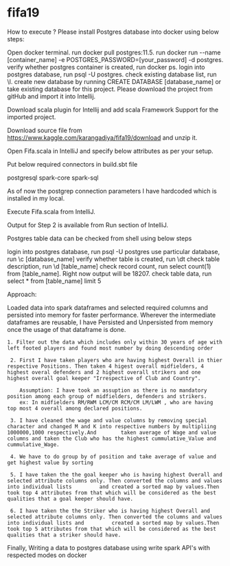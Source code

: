 # fifa19

How to execute ?
Please install Postgres database into docker using below steps:

Open docker terminal.
run docker pull postgres:11.5.
run docker run --name [container_name] -e POSTGRES_PASSWORD=[your_password] -d postgres.
verify whether postgres container is created, run docker ps.
login into postgres database, run psql -U postgres.
check existing database list, run \l.
create new database by running CREATE DATABASE [database_name] or take existing database for this project.
Please download the project from gitHub and import it into Intellij.

Download scala plugin for Intellij and add scala Framework Support for the imported project.

Download source file from https://www.kaggle.com/karangadiya/fifa19/download and unzip it.

Open Fifa.scala in IntelliJ and specify below attributes as per your setup.

Put below required connectors in build.sbt file

postgresql
spark-core 
spark-sql

As of now the postgrep connection parameters I have hardcoded which is installed in my local.

Execute Fifa.scala from IntelliJ.

Output for Step 2 is available from Run section of IntelliJ.

Postgres table data can be checked from shell using below steps

login into postgres database, run psql -U postgres
use particular database, run \c [database_name]
verify whether table is created, run \dt
check table description, run \d [table_name]
check record count, run select count(1) from [table_name]. Right now output will be 18207.
check table data, run select * from [table_name] limit 5


Approach: 

Loaded data into spark dataframes and selected required columns and persisted into memory for faster performance. Wherever the intermediate dataframes are reusable, I have Persisted and Unpersisted from memory once the usage of that dataframe is done.

	1. Filter out the data which includes only within 30 years of age with left footed players and found most number by doing descending order

     2. First I have taken players who are having highest Overall in thier respective Positions. Then taken 4 higest overall midfielders, 4 highest overal defenders and 2 highest overall strikers and one highest overall goal keeper "Irrespective of Club and Country".
		
		Assumption: I have took an assuption as there is no mandatory position among each group of midfielders, defenders and strikers.
		ex: In midfielders RM/RWM LCM/CM RCM/CM LM/LWM , who are having top most 4 overall among declared positions.

     3. I have cleaned the wage and value columns by removing special character and changed M and K into respective numbers by multipliing 1000000,1000 respectively.And        taken average of Wage and value columns and taken the Club who has the highest cummulative_Value and cummulative_Wage.
     
     4. We have to do group by of position and take average of value and get highest value by sorting
     
     5. I have taken the the goal keeper who is having highest Overall and selected attribute columns only. Then converted the columns and values into individual lists         and created a sorted map by values.Then took top 4 attributes from that which will be considered as the best qualities that a goal keeper should have.
     
     6. I have taken the the Striker who is having highest Overall and selected attribute columns only. Then converted the columns and values into individual lists and         created a sorted map by values.Then took top 5 attributes from that which will be considered as the best qualities that a striker should have.
     
    
Finally, Writing a data to postgres database using write spark API's with respected modes on docker
